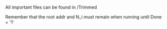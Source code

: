 All important files can be found in /Trimmed

Remember that the root addr and N_i must remain when running until Done = '1'
